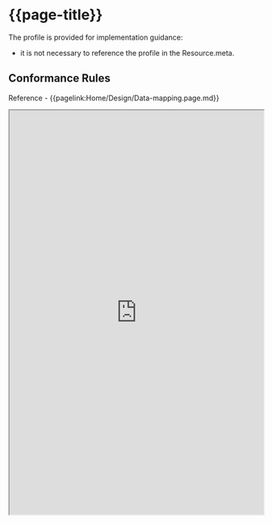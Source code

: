# {{page-title}}

The profile is provided for implementation guidance:
- it is not necessary to reference the profile in the Resource.meta. 


 ## Conformance Rules

Reference - {{pagelink:Home/Design/Data-mapping.page.md}}

<iframe src="https://simplifier.net/guide/UKCoreImplementationGuideAssetsinDevelopment/Home/ProfilesandExtensions/ProfileUKCore-Bundle?version=current" height="800px" width="100%"></iframe>


